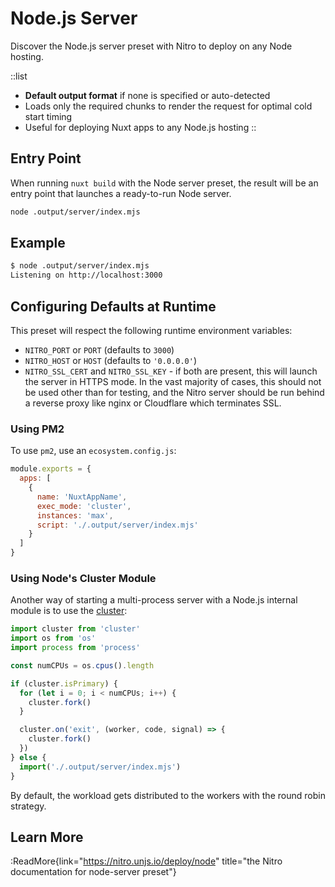 # Node.js Server

Discover the Node.js server preset with Nitro to deploy on any Node hosting.

::list

- **Default output format** if none is specified or auto-detected <br>
- Loads only the required chunks to render the request for optimal cold start timing <br>
- Useful for deploying Nuxt apps to any Node.js hosting
::

## Entry Point

When running `nuxt build` with the Node server preset, the result will be an entry point that launches a ready-to-run Node server.

```bash
node .output/server/index.mjs
```

## Example

```bash
$ node .output/server/index.mjs
Listening on http://localhost:3000
```

## Configuring Defaults at Runtime

This preset will respect the following runtime environment variables:

- `NITRO_PORT` or `PORT` (defaults to `3000`)
- `NITRO_HOST` or `HOST` (defaults to `'0.0.0.0'`)
- `NITRO_SSL_CERT` and `NITRO_SSL_KEY` - if both are present, this will launch the server in HTTPS mode. In the vast majority of cases, this should not be used other than for testing, and the Nitro server should be run behind a reverse proxy like nginx or Cloudflare which terminates SSL.

### Using PM2

To use `pm2`, use an `ecosystem.config.js`:

```js [ecosystem.config.js]
module.exports = {
  apps: [
    {
      name: 'NuxtAppName',
      exec_mode: 'cluster',
      instances: 'max',
      script: './.output/server/index.mjs'
    }
  ]
}
```

### Using Node's Cluster Module

Another way of starting a multi-process server with a Node.js internal module is to use the [cluster](https://nodejs.org/dist/latest/docs/api/cluster.html):

```js
import cluster from 'cluster'
import os from 'os'
import process from 'process'

const numCPUs = os.cpus().length

if (cluster.isPrimary) {
  for (let i = 0; i < numCPUs; i++) {
    cluster.fork()
  }

  cluster.on('exit', (worker, code, signal) => {
    cluster.fork()
  })
} else {
  import('./.output/server/index.mjs')
}
```

By default, the workload gets distributed to the workers with the round robin strategy.

## Learn More

:ReadMore{link="https://nitro.unjs.io/deploy/node" title="the Nitro documentation for node-server preset"}
